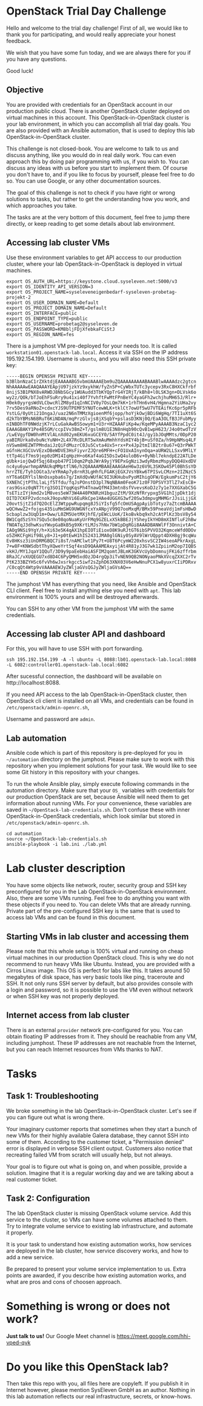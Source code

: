 # OpenStack Trial Day Challenge

Hello and welcome to the trial day challenge! First of all, we would like to
thank you for participating, and would really appreciate your honest feedback.

We wish that you have some fun today, and we are always there for you if you
have any questions.

Good luck!

## Objective

You are provided with credentials for an OpenStack account in our production
public cloud. There is another OpenStack cluster deployed on virtual machines in
this account. This OpenStack-in-OpenStack cluster is your lab environment, in
which you can accomplish all trial day goals. You are also provided with an
Ansible automation, that is used to deploy this lab OpenStack-in-OpenStack
cluster.

This challenge is not closed-book. You are welcome to talk to us and discuss
anything, like you would do in real daily work. You can even approach this by
doing pair programming with us, if you wish to. You can discuss any ideas with
us before you start to implement them. Of course you don't have to, and if you
like to focus by yourself, please feel free to do so. You can use Google, or any
other documentation sources.

The goal of this challenge is not to check if you have right or wrong solutions
to tasks, but rather to get the understanding how you work, and which approaches
you take.

The tasks are at the very bottom of this document, feel free to jump there
directly, or keep reading to get some details about lab environment.

## Accessing lab cluster VMs

Use these environment variables to get API acccess to our production cluster,
where your lab OpenStack-in-OpenStack is deployed in virtual machines.

```
export OS_AUTH_URL=https://keystone.cloud.syseleven.net:5000/v3
export OS_IDENTITY_API_VERSION=3
export OS_PROJECT_NAME=syseleveneigenbedarf-syseleven-probetag-projekt-2
export OS_USER_DOMAIN_NAME=Default
export OS_PROJECT_DOMAIN_NAME=Default
export OS_INTERFACE=public
export OS_ENDPOINT_TYPE=public
export OS_USERNAME=probetag2@syseleven.de
export OS_PASSWORD=KM8bljFDjXfebkaFCiStJ
export OS_REGION_NAME=fes
```

There is a jumphost VM pre-deployed for your needs too. It is called
`workstation01.openstack-lab.local`. Access it via SSH on the IP
address 195.192.154.199. Username is `ubuntu`, and you will also need this SSH
private key:

```
-----BEGIN OPENSSH PRIVATE KEY-----
b3BlbnNzaC1rZXktdjEAAAAABG5vbmUAAAAEbm9uZQAAAAAAAAABAAABlwAAAAdzc2gtcn
NhAAAAAwEAAQAAAYEApjU97jzkYz9xykhW/fyZn5P+CyWbxTUTc3ycepv3RxC8HXCkfrbf
8nijS3B1PNX8vARWDJ8NbSGcy1WUAudd3TbKYQpTrG4YIRjT/kBh8+l0LSK3gn+DLVsk6o
wy2z/QOk/bTJoEhFSuRry9u41xi40f7YvhftFwMtFPnBeYC4yaGFh2wchjhuMH65J/Rlr+
H0ek0yyrgsWdVLCbwcRlZM8yd1qInNCIV0y7OsLQm7kK+1rhTHn6vH4/Hgmna2YiUHa2vy
7rv5Des9aRNoZ+cdxcYJS9UTPEMF5YNUTcewWLK+tklCt7owUf5wU7VTEAifKc6pr5pRFb
YstLG/0yUti21OngaJ/uaz2N6nTMMzXgioenMf6jopp/hoYjkOwjBDi6WgHq/7TI1uXt6S
d2kTbYBMsN6BRuT6KiNDAN/mqPrzGlvjs8jXSqbY+pslasD3KNj0Q/EaA3OLfB3JFubMyy
nINBDhTF0NWdzjK7rLCuGakAwBSSowym1+U3r+HZAAAFiKp4w/KqeMPyAAAAB3NzaC1yc2
EAAAGBAKY1Pe485GM/ccpIVv38mZ+T/gslm8U1E3N8nHqb90cQvB1wpH623/J4o0twdTzV
/LwEVgyfDW0hnMtVlALnXd02ymEKU6xuGCEY0/5AYfPpdC0it4J/gy1bJOqMMts/0DpP20
yaBIRUrka8vbuNcYuNH+2L4X7RcDLRT5wXmAuMmhhYdsHIY4bjB+uSf0Za/h9HpNMsq4LF
nVSwm8HEZWTPMndaiJzQiFdMuzrC0Ju5Cvta4Ux5+rx+Px4Jp2tmIlB2tr8u67+Q3rPWkT
aGfnHcXGCUvVEzxDBeWDVE3HsFiyvrZJQre6MFH+cFO1UxAInynOqa+aURW2LLSxv9MlLY
ttTp4Gif7ms9jep0zDM14IqHpzH+o6Kaf4aGI5DsIwQ4uloB6v+0yNbl7ekndpE22ATLDe
gUbk+iojQwDf5qj68xpb47PI10qm2PqbJWrA9yjY9EPxGgNzi3wdyRbmzMspyDQQ4UxdDV
nc4yu6ywrhmpAMAUkqMMptflN6/h2QAAAAMBAAEAAAGAeH6w3z6V9L3SKOw45Pl0BhSsYD
hrrZTE/Tyh1OGta3/eYRmAp7y8rnR3LgHhfLFGAKjEGXJVsYBkw6TPISvLCMzn+2IZNzC5
nYT6a6ERYlslNnOsxpba6s7g/ImXdQvWUfAC9I3UKHubvPyoMIhigOFW/EgkumPsC2tjY6
5XNEhCjtPThLlaLjf5Tfdu/fqJsPOnstD3pl7NqNBAm0FeoK71z0F7OPSVY3TlZ7xEsCB+
ras9Gsxz0qNT7trg3SO1IYqqKqsPh4TnawQfM433mtn8sfVvevsKoDJz7y1e7XXGXabC5G
TsETizIYjkmd2v1M8ves5eW73W4A40PKNRzH1bguzZtM/9XzNfRrypxg5VG1hIjpDkt1dj
OITD7CKFP2vdcnokJ9opvNhVi6EuRkCpe1HAe4UGGXG3wf20Sw3dmpvgMHMGrJJsiLjjGX
20ovtSjtZ1d7Q2OcElZ3WtppwRupqmg8J5iYIsfg5fcOmUSAgpAyibTotyz7aZtcmBAAAA
wQCHwwZ2+fojgs435iuMmSWG9UWGNfcxYxANpjV99Q7ooMxqM/BMx59PneaVdj1mFsHBwD
5cbaplzw3UqD1m+Oww/L0ZM5UetMXjhfE/pEWcLUoK/IkoBvkbq9xh2cAtPlKz3bsV8y54
BW1Cqd5zSYn7SQu5c8e08qoNuaKyUrFMq9GZELxX5kBBEJjYSheyIkYHD8mXINfluF2hBw
fNOATqJ3dhwKsuYWvpGaBkB5g9XKrtLMJs7hNx7bW1pDgRGi8AAADBANWlFf3OnnivtA+C
IAOg9NSi9YgY/h+Xi63e5K4qAX1hpEIOTiEioxO8K9uRJtGT6ibSPVVO32KqmceWfd0DOv
o5ZHKCFgHif98Ly8+J1+p0tEwH1hIS2431JMA0glGNiy0SyAV9lWrUQppt4DXH8gj9cqWu
Ev8HKsz3iUnDRMGBQC7i8sT/nAMClwt1Py7t+U8T6PcymW220xhsvSC2IW4seoAPkrAxgL
7+w8F+KNWSdbtThyXQweYrtSqf4xsD9QAAAMEAxyijAt4R81yJ3G7wk1ZpiinM2op7IQBS
vkHJ/MY1JqaY1QQuT/3D9y9paEebHaiASFIM2qomtJBLmK3GKVcUybDomnujFKi6zffrbm
8RaJC/vXUQEGU7xd8D4C6PyQMH5xdOzJD4rgQp3iTvNEN9QB2NONyaoPNkXVcqZXXC2rTv
PtK233BZYHSc6fvVh6wJxsrkgcc5iwf2sZphD63XNX03V6eHwNnuPCX1w8yuxrCIiPDRxv
/C0cqQt4Wtp9vVAAAAEWJyZWljaGVsQGJyZWljaGVsAQ==
-----END OPENSSH PRIVATE KEY-----
```

The jumphost VM has everything that you need, like Ansible and OpenStack CLI
client. Feel free to install anything else you need with `apt`. This lab
environment is 100% yours and will be destroyed afterwards.

You can SSH to any other VM from the jumphost VM with the same credentials.

## Accessing lab cluster API and dashboard

For this, you will have to use SSH with port forwarding.

```
ssh 195.192.154.199 -A -l ubuntu -L 8088:lb01.openstack-lab.local:8088 -L 6082:controller01.openstack-lab.local:6082
```

After sucessful connection, the dashboard will be available on http://localhost:8088.

If you need API access to the lab OpenStack-in-OpenStack cluster, then OpenStack
cli client is installed on all VMs, and credentials can be found in
`/etc/openstack/admin-openrc.sh`,

Username and password are `admin`.

## Lab automation

Ansible code which is part of this repository is pre-deployed for you in
`~/automation` directory on the jumphost. Please make sure to work with this
repository when you implement solutions for your task. We would like to see some
Git history in this repository with your changes.

To run the whole Ansible play, simply execute following commands in the
automation directory. Make sure that your `OS_` variables with credentials for
our production OpenStack are set, because Ansible will need them to get
information about running VMs. For your convenience, these variables are saved
in `~/OpenStack-lab-credentials.sh`. Don't confuse these with inner
OpenStack-in-OpenStack credentials, which look similar but stored in
`/etc/openstack/admin-openrc.sh`.

```
cd automation
source ~/OpenStack-lab-credentials.sh
ansible-playbook -i lab.ini ./lab.yml
```

# Lab cluster description

You have some objects like network, router, security group and SSH key
preconfigured for you in the Lab OpenStack-in-OpenStack environment. Also, there
are some VMs running. Feel free to do anything you want with these objects if
you need to. You can delete VMs that are already running. Private part of the
pre-configured SSH key is the same that is used to access lab VMs and can be
found in this document.

## Starting VMs in lab cluster and accessing them

Please note that this whole setup is 100% virtual and running on cheap virtual
machines in our production OpenStack cloud. This is why we do not recommend to
run heavy VMs like Ubuntu. Instead, you are provided with a Cirros Linux image.
This OS is perfect for labs like this. It takes around 50 megabytes of disk
space, has very basic tools like ping, traceroute and SSH. It not only runs SSH
server by default, but also provides console with a login and password, so it is
possible to use the VM even without network or when SSH key was not properly
deployed.

## Internet access from lab cluster

There is an external `provider` network pre-configured for you. You can obtain
floating IP addresses from it. They should be reachable from any VM, including
jumphost. These IP addresses are not reachable from the Internet, but you can
reach Internet resources from VMs thanks to NAT.

# Tasks

## Task 1: Troubleshooting

We broke something in the lab OpenStack-in-OpenStack cluster. Let's see if you
can figure out what is wrong there.

Your imaginary customer reports that sometimes when they start a bunch of new
VMs for their highly available Galera database, they cannot SSH into some of
them. According to the customer ticket, a "Permission denied" error is displayed
in verbose SSH client output. Customers also notice that recreating failed VM
from scratch will usually help, but not always.

Your goal is to figure out what is going on, and when possible, provide a
solution. Imagine that it is a regular working day and we are talking about a
real customer ticket.

## Task 2: Configuration

The lab OpenStack cluster is missing OpenStack volume service. Add this service
to the cluster, so VMs can have some volumes attached to them. Try to integrate
volume service to existing lab infrastructure, and automate it properly.

It is your task to understand how existing automation works, how services are
deployed in the lab cluster, how service discovery works, and how to add a new
service.

Be prepared to present your volume service implementation to us. Extra points
are awarded, if you describe how existing automation works, and what are pros
and cons of choosen approach.

# Something is wrong or does not work?

**Just talk to us!** Our Google Meet channel is https://meet.google.com/hhi-vped-qvk

# Do you like this OpenStack lab?

Then take this repo with you, all files here are copyleft. If you publish it in
Internet however, please mention SysEleven GmbH as an author. Nothing in this
lab automation reflects our real infrastructure, secrets, or know-hows.
